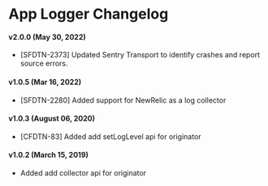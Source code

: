 # App Logger Changelog

#### v2.0.0 (May 30, 2022)
* [SFDTN-2373] Updated Sentry Transport to identify crashes and report source errors.

#### v1.0.5 (Mar 16, 2022)
* [SFDTN-2280] Added support for NewRelic as a log collector

#### v1.0.3 (August 06, 2020)
* [CFDTN-83] Added add setLogLevel api for originator

#### v1.0.2 (March 15, 2019)
* Added add collector api for originator